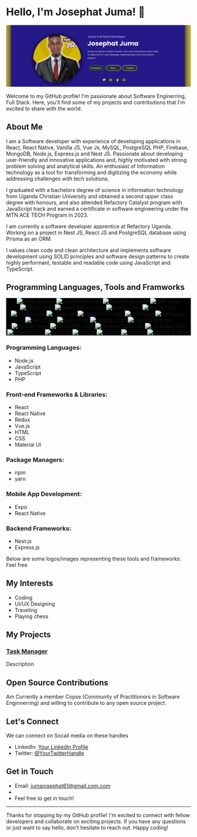 # Hello, I'm Josephat Juma! 👋

![Banner](https://github.com/JosephatJuma/JosephatJuma/blob/main/banner.jpg)


Welcome to my GitHub profile! I'm passionate about Software Enginerring, Full Stack. Here, you'll find some of my projects and contributions that I'm excited to share with the world.

## About Me

I am a Software developer with experience of developing applications in React, React Native, Vanilla JS, Vue Js, MySQL, PostgreSQL PHP, Firebase, MongoDB, Node.js, Express.js and Nest JS. Passionate about developing user-friendly and innovative applications and, highly motivated with strong problem solving and analytical skills. An enthusiast of Information technology as a tool for transforming and digitizing the economy while addressing challenges with tech solutions.

I graduated with a bachelors degree of science in information technology from Uganda Christian University and obtained a second upper class degree with honours, and also attended Refactory Catalyst program with JavaScript track and earned a certificate in software engineering under the MTN ACE TECH Program in 2023.

I am currently a software developer apprentice at Refactory Uganda. Working on a project in Nest JS, React JS and PostgreSQL database using Prisma as an ORM.

I values clean code and clean architecture and implements software development using SOLID principles and software design patterns to create highly performant, testable and readable code using JavaScript and TypeScript.


## Programming Languages, Tools and Framworks

<div align="center" style="background-color:black;">
<img src="https://upload.wikimedia.org/wikipedia/commons/d/d9/Node.js_logo.svg" width="50" alt="Node.js Logo">
<img src="https://upload.wikimedia.org/wikipedia/commons/6/6a/JavaScript-logo.png" width="50" alt="JavaScript Logo">
<img src="https://upload.wikimedia.org/wikipedia/commons/4/4c/Typescript_logo_2020.svg" width="50" alt="TypeScript Logo">
<img src="https://upload.wikimedia.org/wikipedia/commons/thumb/2/27/PHP-logo.svg/1280px-PHP-logo.svg.png" width="100" alt="PHP Logo">
<img src="https://upload.wikimedia.org/wikipedia/commons/a/a7/React-icon.svg" width="100" alt="React Logo">
<img src="https://reactnative.dev/img/header_logo.svg" width="100" alt="React Native Logo">
<img src="https://raw.githubusercontent.com/reduxjs/redux/master/logo/logo.png" width="100" alt="Redux Logo">
<img src="https://vuejs.org/images/logo.png" width="100" alt="Vue.js Logo">
<img src="https://www.w3.org/html/logo/downloads/HTML5_Logo_512.png" width="100" alt="HTML Logo">
<img src="https://upload.wikimedia.org/wikipedia/commons/thumb/d/d5/CSS3_logo_and_wordmark.svg/1200px-CSS3_logo_and_wordmark.svg.png" width="100" alt="CSS Logo">
<img src="https://material-ui.com/static/logo.png" width="100" alt="Material UI Logo">
  <img src="https://upload.wikimedia.org/wikipedia/commons/thumb/f/f1/Vitejs-logo.svg/800px-Vitejs-logo.svg.png" width="100" alt="Vite Logo"/>
<img src="https://upload.wikimedia.org/wikipedia/commons/thumb/d/db/Npm-logo.svg/1200px-Npm-logo.svg.png" width="100" alt="Npm Logo" />
<img src="https://upload.wikimedia.org/wikipedia/commons/thumb/1/11/Yarn-logo-kitten.svg/1200px-Yarn-logo-kitten.svg.png" width="100" height="100" alt="Yarn Logo">
<img src="https://www.inapps.net/wp-content/uploads/2022/05/developing-building-testing-and-deploying-react-native-apps-14-638.jpg" width="100" height="100" alt="Expo Logo">
<img src="https://docs.nestjs.com/assets/logo-small.svg" width="100" alt="Nest.js Logo">
<img src="https://expressjs.com/images/express-facebook-share.png" width="100" height="100" alt="Express.js Logo">
<img src="https://upload.wikimedia.org/wikipedia/fr/thumb/6/62/MySQL.svg/1200px-MySQL.svg.png" width="100"  height="100" alt="MySQL Logo">
<img src="https://miro.medium.com/v2/resize:fit:512/1*doAg1_fMQKWFoub-6gwUiQ.png" width="100" alt="MongoDB Logo">
<img src="https://www.postgresql.org/media/img/about/press/elephant.png" width="100" alt="PostgreSQL Logo">
<img src="https://firebase.google.com/downloads/brand-guidelines/PNG/logo-logomark.png" width="100" alt="Firebase Logo">
<img src="https://d2eip9sf3oo6c2.cloudfront.net/tags/images/000/001/287/square_480/prismaHD.png" width="100" alt="Prisma Logo">
<img src="https://upload.wikimedia.org/wikipedia/commons/thumb/e/e0/Git-logo.svg/1280px-Git-logo.svg.png" alt="Git Logo" width="100"/>
<img src="https://upload.wikimedia.org/wikipedia/commons/thumb/c/c2/GitHub_Invertocat_Logo.svg/1200px-GitHub_Invertocat_Logo.svg.png" width="100" alt="GitHub"/>
<img src="https://images.crunchbase.com/image/upload/c_lpad,f_auto,q_auto:eco,dpr_1/ywjqppks5ffcnbfjuttq" width="100" alt="Docker"/>
<img src="https://www.learntek.org/blog/wp-content/uploads/2018/05/jenkins_image.png" width="100" alt="Jenkins"/>
 <img src="https://avatars.githubusercontent.com/u/44036562?s=280&v=4" width="100" alt="GitHub Actions"/>
</div>

### Programming Languages:
- Node.js
- JavaScript
- TypeScript
- PHP

### Front-end Frameworks & Libraries:
- React
- React Native
- Redux
- Vue.js
- HTML
- CSS
- Material UI

### Package Managers:
- npm
- yarn

### Mobile App Development:
- Expo
- React Native

### Backend Frameworks:
- Nest.js
- Express.js

Below are some logos/images representing these tools and frameworks:
Feel free


## My Interests
- Coding
- UI/UX Designing
- Traveling
- Playing chess

## My Projects


### [Task Manager](https://github.com/JosephatJuma/react_node_task_manager)

Description

## Open Source Contributions

Am Currently a member Copse (Community of Practitionors in Software Enginnerring) and willing to contribute to any open source project.

## Let's Connect

We can connect on Socail media on these handles

- LinkedIn: [Your LinkedIn Profile](https://www.linkedin.com/in/josephat-juma-79515521b/)
- Twitter: [@YourTwitterHandle](https://twitter.com/JuJosephat)


## Get in Touch

- Email: jumajosephat61@gmail.com.com
- 
- Feel free to get in touch!

---

Thanks for stopping by my GitHub profile! I'm excited to connect with fellow developers and collaborate on exciting projects. If you have any questions or just want to say hello, don't hesitate to reach out. Happy coding!

